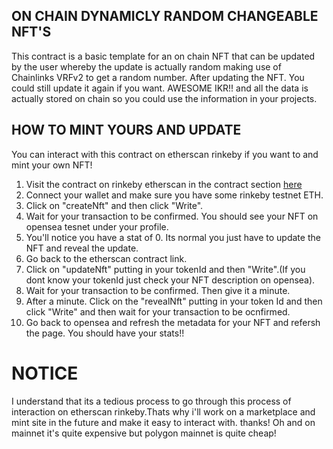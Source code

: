 ## ON CHAIN DYNAMICLY RANDOM CHANGEABLE NFT'S

This contract is a basic template for an on chain NFT that can be updated by the user whereby the update is actually random making use of Chainlinks VRFv2 to get a random number. After updating the NFT. You could still update it again if you want. AWESOME IKR!! and all the data is actually stored on chain so you could use the information in your projects. 

## HOW TO MINT YOURS AND UPDATE
You can interact with this contract on etherscan rinkeby if you want to and mint your own NFT!

1. Visit the contract on rinkeby etherscan in the contract section [here](https://rinkeby.etherscan.io/address/0xb0E9fAD0287edE3Fc775afA7dB6a1E06f1585830#writeContract)
2. Connect your wallet and make sure you have some rinkeby testnet ETH.
3. Click on "createNft" and then click "Write".
4. Wait for your transaction to be confirmed. You should see your NFT on opensea tesnet under your profile.
5. You'll notice you have a stat of 0. Its normal you just have to update the NFT and reveal the update.
6. Go back to the etherscan contract link.
7. Click on "updateNft" putting in your tokenId and then "Write".(If you dont know your tokenId just check your NFT description on opensea).
8. Wait for your transaction to be confirmed. Then give it a minute.
9. After a minute. Click on the "revealNft" putting in your token Id and then click "Write" and then wait for your transaction to be ocnfirmed.
10. Go back to opensea and refresh the metadata for your NFT and refersh the page. You should have your stats!!

# NOTICE
I understand that its a tedious process to go through this process of interaction on etherscan rinkeby.Thats why i'll work on a marketplace and mint site in the future and make it easy to interact with. thanks!
Oh and on mainnet it's quite expensive but polygon mainnet is quite cheap!
